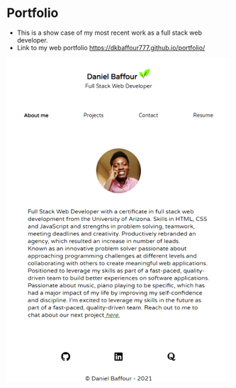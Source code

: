 # Portfolio
-  This is a show case of my most recent work as a full stack web developer.
-  Link to my web portfolio https://dkbaffour777.github.io/portfolio/

![portfolio](./src/assets/images/portfolio.PNG)